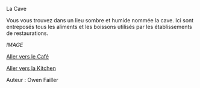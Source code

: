 La Cave

Vous vous trouvez dans un lieu sombre et humide nommée la cave. Ici sont entreposés tous les aliments 
et les boissons utilisés par les établissements de restaurations.


*IMAGE*

[Aller vers le Café](nadjib_rahal_Café.md)

[Aller vers la Kitchen](ishak_sadallah_kitchen.md)

Auteur : Owen Failler
